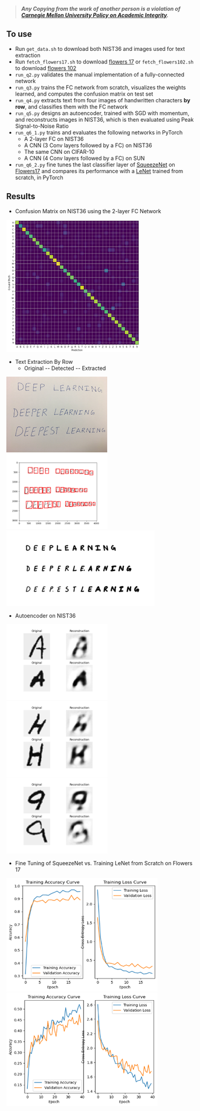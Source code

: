 > ***Any Copying from the work of another person is a violation of [Carnegie Mellon University Policy on Academic Integrity](https://www.cmu.edu/policies/student-and-student-life/academic-integrity.html).***
  
## To use
* Run ```get_data.sh``` to download both NIST36 and images used for text extraction
* Run ```fetch_flowers17.sh``` to download [flowers 17](http://www.robots.ox.ac.uk/~vgg/data/flowers/17/index.html) or ```fetch_flowers102.sh``` to download [flowers 102](http://www.robots.ox.ac.uk/~vgg/data/flowers/102/index.html)
* ```run_q2.py``` validates the manual implementation of a fully-connected network
* ```run_q3.py``` trains the FC network from scratch, visualizes the weights learned, and computes the confusion matrix on test set
* ```run_q4.py``` extracts text from four images of handwritten characters **by row**, and classifies them with the FC network
* ```run_q5.py``` designs an autoencoder, trained with SGD with momentum, and reconstructs images in NIST36, which is then evaluated using Peak Signal-to-Noise Ratio
* ```run_q6_1.py``` trains and evaluates the following networks in PyTorch
    * A 2-layer FC on NIST36
    * A CNN (3 Conv layers followed by a FC) on NIST36
    * The same CNN on CIFAR-10
    * A CNN (4 Conv layers followed by a FC) on SUN
* ```run_q6_2.py``` fine tunes the last classifier layer of [SqueezeNet](https://pytorch.org/vision/stable/models.html) on [Flowers17](http://www.robots.ox.ac.uk/~vgg/data/flowers/17/index.html) and compares its performance with a [LeNet](https://en.wikipedia.org/wiki/LeNet) trained from scratch, in PyTorch
  
## Results
* Confusion Matrix on NIST36 using the 2-layer FC Network  
  
<p float="left">
  <img src="https://github.com/Geniussh/Computer-Vision/blob/main/HW5/results/q3_4.png" height="350px">
</p>

* Text Extraction By Row  
   * Original -- Detected -- Extracted  
  
<p float="left">
  <img src="https://github.com/Geniussh/Computer-Vision/blob/main/HW5/images/04_deep.jpg" height="200px">
  <img src="https://github.com/Geniussh/Computer-Vision/blob/main/HW5/results/q4_3_4.png" height="200px">
  <img src="https://github.com/Geniussh/Computer-Vision/blob/main/HW5/results/input4.png" height="200px">
</p>
  
* Autoencoder on NIST36
  
<p float="left">
  <img src="https://github.com/Geniussh/Computer-Vision/blob/main/HW5/results/q5_3_A.png" height="200px">
  <img src="https://github.com/Geniussh/Computer-Vision/blob/main/HW5/results/q5_3_H.png" height="200px">
  <img src="https://github.com/Geniussh/Computer-Vision/blob/main/HW5/results/q5_3_9.png" height="200px">
</p>
  
* Fine Tuning of SqueezeNet vs. Training LeNet from Scratch on Flowers 17
<p float="left">
  <img src="https://github.com/Geniussh/Computer-Vision/blob/main/HW5/results/q6_2_ft.png" height="300px" width="400px">
  <img src="https://github.com/Geniussh/Computer-Vision/blob/main/HW5/results/q6_2_ln2.png" height="300px" width="400px">
</p>
